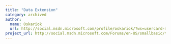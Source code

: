 ```yaml
---
title: "Data Extension"
category: archived
author:
  name: Oskariok
  url: http://social.msdn.microsoft.com/profile/oskariok/?ws=usercard-mini
project_url: http://social.msdn.microsoft.com/Forums/en-US/smallbasic/thread/c8a5d124-b02d-44dd-982e-abf18d60f4b7
---
```

